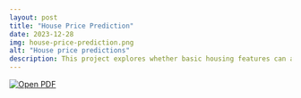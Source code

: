 ```yaml
---
layout: post
title: "House Price Prediction"
date: 2023-12-28
img: house-price-prediction.png
alt: "House price predictions"
description: This project explores whether basic housing features can accurately predict property prices by comparing two fundamental machine learning approaches, Linear Regression against Decision Tree Regression.
---
```


<a href="/projects/INM431-Coursework.pdf" target="_blank">
  <img src="/img/portfolio/project1.png" alt="Open PDF">
</a>

